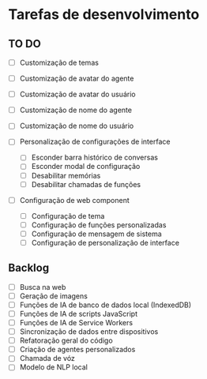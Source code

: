 # Tarefas de desenvolvimento

## TO DO
- [ ] Customização de temas
- [ ] Customização de avatar do agente
- [ ] Customização de avatar do usuário
- [ ] Customização de nome do agente
- [ ] Customização de nome do usuário

- [ ] Personalização de configurações de interface
  - [ ] Esconder barra histórico de conversas
  - [ ] Esconder modal de configuração
  - [ ] Desabilitar memórias
  - [ ] Desabilitar chamadas de funções

- [ ] Configuração de web component
  - [ ] Configuração de tema
  - [ ] Configuração de funções personalizadas
  - [ ] Configuração de mensagem de sistema
  - [ ] Configuração de personalização de interface

## Backlog
- [ ] Busca na web
- [ ] Geração de imagens
- [ ] Funções de IA de banco de dados local (IndexedDB)
- [ ] Funções de IA de scripts JavaScript
- [ ] Funções de IA de Service Workers
- [ ] Sincronização de dados entre dispositivos
- [ ] Refatoração geral do código
- [ ] Criação de agentes personalizados
- [ ] Chamada de vóz
- [ ] Modelo de NLP local
